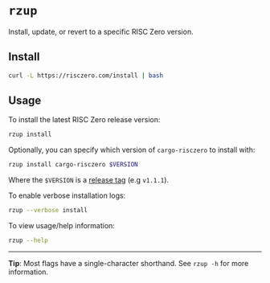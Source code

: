 # `rzup`

Install, update, or revert to a specific RISC Zero version.

## Install

```sh
curl -L https://risczero.com/install | bash
```

## Usage

To install the latest RISC Zero release version:

```sh
rzup install
```

Optionally, you can specify which version of `cargo-risczero` to install with:

```bash
rzup install cargo-risczero $VERSION
```

Where the `$VERSION` is a [release tag](https://github.com/risc0/risc0/releases) (e.g `v1.1.1`).

To enable verbose installation logs:

```sh
rzup --verbose install
```

To view usage/help information:

```sh
rzup --help
```

***

**Tip**: Most flags have a single-character shorthand. See `rzup -h` for more information.
